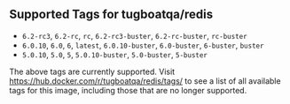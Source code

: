 ## Supported Tags for tugboatqa/redis

* `6.2-rc3`, `6.2-rc`, `rc`, `6.2-rc3-buster`, `6.2-rc-buster`, `rc-buster`
* `6.0.10`, `6.0`, `6`, `latest`, `6.0.10-buster`, `6.0-buster`, `6-buster`, `buster`
* `5.0.10`, `5.0`, `5`, `5.0.10-buster`, `5.0-buster`, `5-buster`

The above tags are currently supported. Visit https://hub.docker.com/r/tugboatqa/redis/tags/ to see a list of all available tags for this image, including those that are no longer supported.
